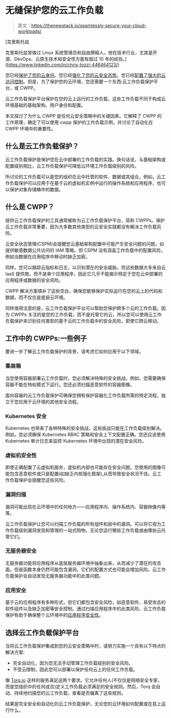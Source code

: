 # 无缝保护您的云工作负载

> 原文：<https://thenewstack.io/seamlessly-secure-your-cloud-workloads/>

[](https://www.linkedin.com/in/chris-tozzi-446464123/)

 [克里斯托兹

克里斯托兹曾做过 Linux 系统管理员和自由撰稿人。他在技术行业，尤其是开源、DevOps、云原生技术和安全性方面有超过 10 年的经验。](https://www.linkedin.com/in/chris-tozzi-446464123/) [](https://www.linkedin.com/in/chris-tozzi-446464123/)

您已经[保护了您的云身份](https://torq.io/use-cases/identity-lifecycle-management/)。您已经[强化了您的云安全态势](https://torq.io/use-cases/cloud-security-posture-management/)。您已经[配置了强大的云访问控制](https://torq.io/use-cases/secure-access-senstive-data/)。但是，为了保护您的云环境，您还需要一个东西:云工作负载保护平台，或 CWPP。

云工作负载保护平台保护在您的云上运行的工作负载，这些工作负载不同于构成云环境基础的基础架构、用户身份和配置。

本文探讨了为什么 CWPP 是任何云安全策略中的关键因素。它解释了 CWPP 的工作原理，确定了可以使用 cwpp 保护的工作负载示例，并讨论了自动化在 CWPP 环境中的重要性。

## **什么是云工作负载保护？**

云工作负载保护是保护您在云中部署的工作负载的实践。换句话说，与基础架构或配置级别相比，云工作负载保护可降低云环境工作负载级别的风险。

所讨论的工作负载可以是您的组织在云中托管的软件、数据或其组合。例如，云工作负载保护可以应用于在基于云的虚拟机实例中运行的操作系统和应用程序，也可以保护对象存储桶中的数据。

## **什么是 CWPP？**

提供云工作负载保护的工具通常被称为云工作负载保护平台，简称 CWPPs。保护云工作负载非常重要，因为大多数其他类型的云安全实践都没有解决工作负载风险。

云安全状态管理(CSPM)会提醒您云基础架构配置中可能产生安全问题的问题，如提供敏感数据公共访问的 IAM 策略。但 CSPM 没有涵盖工作负载中的配置风险，例如当数据在应用程序中移动时缺乏加密。

同样，您可以跟踪云指标和日志，以识别潜在的安全威胁。但这些数据大多来自云 IaaS 提供商，而不是单个应用程序，因此它几乎不能揭示特定于您在云中部署的应用程序或数据的安全风险。

CWPP 解决方案填补了这些空白，确保您能够保护实际运行在您的云上的代码和数据，而不仅仅是底层云环境。

同样值得注意的是，云工作负载保护平台可以帮助您保护跨多个云的工作负载。因为 CWPPs 关注的是您的工作负载，而不是托管它的云，所以您可以使用云工作负载保护来识别任何类型的基于云的工作负载中的安全风险，即使它跨云移动。

## **工作中的 CWPPs:一些例子**

要进一步了解云工作负载保护的背景，请考虑它如何应用于以下领域。

### **集装箱**

当您使用容器部署云工作负载时，您必须解决特殊的安全挑战。例如，您需要确保容器不能在特权模式下运行。您还必须扫描恶意软件的容器图像。

面向容器的云工作负载保护可确保您拥有保护容器化工作负载所需的特定流程，独立于您应用于云环境的其他安全流程。

### **Kubernetes 安全**

Kubernetes 也带来了各种特殊的安全挑战，这些挑战只能在工作负载级别解决。例如，您必须确保 Kubernetes RBAC 策略和安全上下文配置正确。您还应该使用 Kubernetes 审计日志来监控 Kubernetes 环境中出现的潜在安全风险。

### **虚拟机安全性**

即使正确配置了云虚拟机服务，虚拟机内部也可能存在安全问题。您使用的图像可能包含恶意软件或只是配置(如缺乏内核强化框架),从而导致安全状况不佳。云工作负载保护会提醒您这些风险。

### **漏洞扫描**

漏洞可能出现在云环境中的任何地方——应用程序内、操作系统内、容器映像内等等。

云工作负载保护让您可以扫描工作负载的所有组件和层中的漏洞。可以将它视为工作负载级别漏洞发现和管理的一站式购物，无论您运行哪些工作负载或由哪些云托管它们。

### **无服务器安全**

无服务器功能将应用程序从底层服务器环境中抽象出来，从而减少了潜在的攻击面。但是函数本身仍然可能包含漏洞。它们的配置方式也可能会增加风险。云工作负载保护会自动发现无服务器功能中的此类问题。

### **应用安全**

基于云的应用程序有多种形式，但它们都包含安全风险，如恶意软件、易受攻击的软件组件以及缺乏加密等安全控制。通过扫描应用程序中的此类风险，云工作负载保护有助于确保整个云环境中的[应用程序安全性](https://torq.io/use-cases/application-security/)。

## **选择云工作负载保护平台**

当将云工作负载保护集成到您的云安全策略中时，请努力实施一个具有以下特点的解决方案:

*   完全自动化，因为您无法手动管理工作负载级别的安全风险。
*   不受云限制，因此您可以部署以保护任何云上的任何工作负载。

像 [Torq.io](https://torq.io/?utm_content=inline-mention) 这样的服务满足这两个要求。它允许任何人(不仅仅是网络安全专家，而是您组织中的任何成员)定义工作负载必须满足的安全规则。然后，Torq 会自动、持续地扫描您的云工作负载，查看是否偏离了这些规则。

结果是完全安全和自动化的云工作负载保护，无论您的云环境如何配置或在其上运行什么。

<svg xmlns:xlink="http://www.w3.org/1999/xlink" viewBox="0 0 68 31" version="1.1"><title>Group</title> <desc>Created with Sketch.</desc></svg>